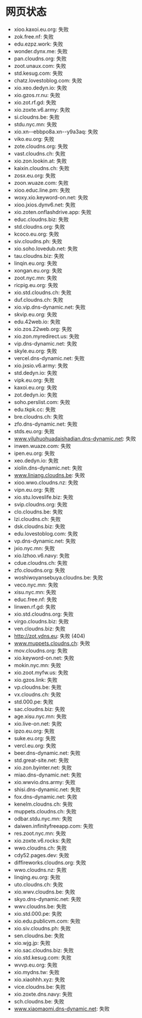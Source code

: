 # 网页状态
- xioo.kaxoi.eu.org: 失败
- zok.free.nf: 失败
- edu.ezpz.work: 失败
- wonder.dynx.me: 失败
- pan.cloudns.org: 失败
- zoot.unaux.com: 失败
- std.kesug.com: 失败
- chatz.lovestoblog.com: 失败
- xio.xeo.dedyn.io: 失败
- xio.gzos.rr.nu: 失败
- xio.zot.rf.gd: 失败
- xio.zoxte.v6.army: 失败
- si.cloudns.be: 失败
- stdu.nyc.mn: 失败
- xio.xn--ebbpo8a.xn--y9a3aq: 失败
- viko.eu.org: 失败
- zote.cloudns.org: 失败
- vast.cloudns.ch: 失败
- xio.zon.lookin.at: 失败
- kaixin.cloudns.ch: 失败
- zosx.eu.org: 失败
- zoon.wuaze.com: 失败
- xioo.educ.line.pm: 失败
- woxy.xio.keyword-on.net: 失败
- xioo.jxios.dynv6.net: 失败
- xio.zoten.onflashdrive.app: 失败
- educ.cloudns.biz: 失败
- std.cloudns.org: 失败
- kcoco.eu.org: 失败
- siv.cloudns.ph: 失败
- xio.soho.lovedub.net: 失败
- tau.cloudns.biz: 失败
- linqin.eu.org: 失败
- xongan.eu.org: 失败
- zoot.nyc.mn: 失败
- ricpig.eu.org: 失败
- xio.std.cloudns.ch: 失败
- duf.cloudns.ch: 失败
- xio.vip.dns-dynamic.net: 失败
- skvip.eu.org: 失败
- edu.42web.io: 失败
- xio.zos.22web.org: 失败
- xio.zon.myredirect.us: 失败
- vip.dns-dynamic.net: 失败
- skyle.eu.org: 失败
- vercel.dns-dynamic.net: 失败
- xio.jxsio.v6.army: 失败
- std.dedyn.io: 失败
- vipk.eu.org: 失败
- kaxoi.eu.org: 失败
- zot.dedyn.io: 失败
- soho.perslist.com: 失败
- edu.tkpk.cc: 失败
- bre.cloudns.ch: 失败
- zfo.dns-dynamic.net: 失败
- stds.eu.org: 失败
- www.yiluhuohuadaishadian.dns-dynamic.net: 失败
- inwen.wuaze.com: 失败
- ipen.eu.org: 失败
- xeo.dedyn.io: 失败
- xiolin.dns-dynamic.net: 失败
- www.liniang.cloudns.be: 失败
- xioo.wwo.cloudns.nz: 失败
- vipn.eu.org: 失败
- xio.stu.loveslife.biz: 失败
- svip.cloudns.org: 失败
- clo.cloudns.be: 失败
- lzi.cloudns.ch: 失败
- dsk.cloudns.biz: 失败
- edu.lovestoblog.com: 失败
- vp.dns-dynamic.net: 失败
- jxio.nyc.mn: 失败
- xio.lzhoo.v6.navy: 失败
- cdue.cloudns.ch: 失败
- zfo.cloudns.org: 失败
- woshiwoyansebuya.cloudns.be: 失败
- veco.nyc.mn: 失败
- xisu.nyc.mn: 失败
- educ.free.nf: 失败
- linwen.rf.gd: 失败
- xio.std.cloudns.org: 失败
- virgo.cloudns.biz: 失败
- ven.cloudns.biz: 失败
- http://zot.ydns.eu: 失败 (404)
- www.muppets.cloudns.ch: 失败
- mov.cloudns.org: 失败
- xio.keyword-on.net: 失败
- mokin.nyc.mn: 失败
- xio.zoot.myfw.us: 失败
- xio.gzos.link: 失败
- vp.cloudns.be: 失败
- vx.cloudns.ch: 失败
- std.000.pe: 失败
- sac.cloudns.biz: 失败
- age.xisu.nyc.mn: 失败
- xio.live-on.net: 失败
- ipzo.eu.org: 失败
- suke.eu.org: 失败
- vercl.eu.org: 失败
- beer.dns-dynamic.net: 失败
- std.great-site.net: 失败
- xio.zon.byinter.net: 失败
- miao.dns-dynamic.net: 失败
- xio.wwvio.dns.army: 失败
- shisi.dns-dynamic.net: 失败
- fox.dns-dynamic.net: 失败
- kenelm.cloudns.ch: 失败
- muppets.cloudns.ch: 失败
- odbar.stdu.nyc.mn: 失败
- daiwen.infinityfreeapp.com: 失败
- res.zoot.nyc.mn: 失败
- xio.zoxte.v6.rocks: 失败
- wwo.cloudns.ch: 失败
- cdy52.pages.dev: 失败
- diffireworks.cloudns.org: 失败
- wwo.cloudns.nz: 失败
- linqing.eu.org: 失败
- uto.cloudns.ch: 失败
- xio.wwv.cloudns.be: 失败
- skyo.dns-dynamic.net: 失败
- wwv.cloudns.be: 失败
- xio.std.000.pe: 失败
- xio.edu.publicvm.com: 失败
- xio.siv.cloudns.ph: 失败
- sen.cloudns.be: 失败
- xio.wjg.jp: 失败
- xio.sac.cloudns.biz: 失败
- xio.std.kesug.com: 失败
- wvvp.eu.org: 失败
- xio.mydns.tw: 失败
- xio.xiaohhh.xyz: 失败
- vice.cloudns.be: 失败
- xio.zoxte.dns.navy: 失败
- sch.cloudns.be: 失败
- www.xiaomaomi.dns-dynamic.net: 失败
